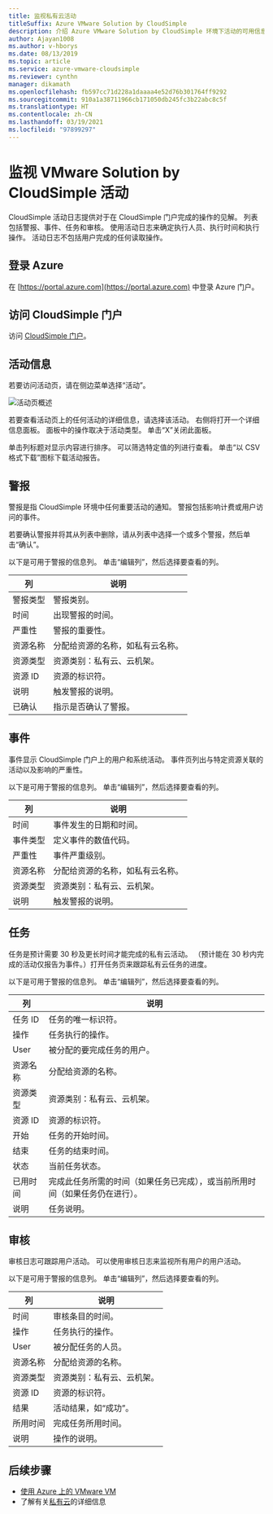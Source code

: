 ```yaml
---
title: 监视私有云活动
titleSuffix: Azure VMware Solution by CloudSimple
description: 介绍 Azure VMware Solution by CloudSimple 环境下活动的可用信息，包括警报、事件、任务和审核。
author: Ajayan1008
ms.author: v-hborys
ms.date: 08/13/2019
ms.topic: article
ms.service: azure-vmware-cloudsimple
ms.reviewer: cynthn
manager: dikamath
ms.openlocfilehash: fb597cc71d228a1daaaa4e52d76b301764ff9292
ms.sourcegitcommit: 910a1a38711966cb171050db245fc3b22abc8c5f
ms.translationtype: HT
ms.contentlocale: zh-CN
ms.lasthandoff: 03/19/2021
ms.locfileid: "97899297"
---
```

# <a name="monitor-vmware-solution-by-cloudsimple-activity"></a>监视 VMware Solution by CloudSimple 活动

CloudSimple 活动日志提供对于在 CloudSimple 门户完成的操作的见解。  列表包括警报、事件、任务和审核。  使用活动日志来确定执行人员、执行时间和执行操作。  活动日志不包括用户完成的任何读取操作。

## <a name="sign-in-to-azure"></a>登录 Azure

在 [https://portal.azure.com](https://portal.azure.com) 中登录 Azure 门户。

## <a name="access-the-cloudsimple-portal"></a>访问 CloudSimple 门户

访问 [CloudSimple 门户](access-cloudsimple-portal.md)。

## <a name="activity-information"></a>活动信息

若要访问活动页，请在侧边菜单选择“活动”。

![活动页概述](media/activity-page-overview.png)

若要查看活动页上的任何活动的详细信息，请选择该活动。 右侧将打开一个详细信息面板。 面板中的操作取决于活动类型。 单击“X”关闭此面板。

单击列标题对显示内容进行排序。  可以筛选特定值的列进行查看。  单击“以 CSV 格式下载”图标下载活动报告。

## <a name="alerts"></a>警报

警报是指 CloudSimple 环境中任何重要活动的通知。  警报包括影响计费或用户访问的事件。

若要确认警报并将其从列表中删除，请从列表中选择一个或多个警报，然后单击“确认”。

以下是可用于警报的信息列。 单击“编辑列”，然后选择要查看的列。

| 列 | 说明 |
------------ | ------------- |
| 警报类型 | 警报类别。|
| 时间 | 出现警报的时间。 |
| 严重性 | 警报的重要性。|
| 资源名称 | 分配给资源的名称，如私有云名称。 |
| 资源类型 | 资源类别：私有云、云机架。 |
| 资源 ID | 资源的标识符。 |
| 说明 | 触发警报的说明。 |
| 已确认 | 指示是否确认了警报。 |

## <a name="events"></a>事件

事件显示 CloudSimple 门户上的用户和系统活动。 事件页列出与特定资源关联的活动以及影响的严重性。

以下是可用于警报的信息列。 单击“编辑列”，然后选择要查看的列。

| 列 | 说明 |
------------ | ------------- |
| 时间 | 事件发生的日期和时间。 |
| 事件类型 | 定义事件的数值代码。 |
| 严重性 | 事件严重级别。|
| 资源名称 | 分配给资源的名称，如私有云名称。 |
| 资源类型 | 资源类别：私有云、云机架。 |
| 说明 | 触发警报的说明。 |

## <a name="tasks"></a>任务

任务是预计需要 30 秒及更长时间才能完成的私有云活动。 （预计能在 30 秒内完成的活动仅报告为事件。）打开任务页来跟踪私有云任务的进度。

以下是可用于警报的信息列。 单击“编辑列”，然后选择要查看的列。

| 列 | 说明 |
------------ | ------------- |
| 任务 ID | 任务的唯一标识符。 |
| 操作 | 任务执行的操作。 |
| User | 被分配的要完成任务的用户。 |
| 资源名称 | 分配给资源的名称。 |
| 资源类型 | 资源类别：私有云、云机架。 |
| 资源 ID | 资源的标识符。 |
| 开始 | 任务的开始时间。 |
| 结束 | 任务的结束时间。 |
| 状态 | 当前任务状态。 |
| 已用时间 | 完成此任务所需的时间（如果任务已完成），或当前所用时间（如果任务仍在进行）。 |
| 说明 | 任务说明。 |

## <a name="audit"></a>审核

审核日志可跟踪用户活动。 可以使用审核日志来监视所有用户的用户活动。

以下是可用于警报的信息列。 单击“编辑列”，然后选择要查看的列。

| 列 | 说明 |
------------ | ------------- |
| 时间 | 审核条目的时间。 |
| 操作 | 任务执行的操作。 |
| User | 被分配任务的人员。 |
| 资源名称 | 分配给资源的名称。 |
| 资源类型 | 资源类别：私有云、云机架。 |
| 资源 ID | 资源的标识符。 |
| 结果 | 活动结果，如“成功”。 |
| 所用时间 | 完成任务所用时间。 |
| 说明 | 操作的说明。 |

## <a name="next-steps"></a>后续步骤

* [使用 Azure 上的 VMware VM](quickstart-create-vmware-virtual-machine.md)
* 了解有关[私有云](cloudsimple-private-cloud.md)的详细信息
